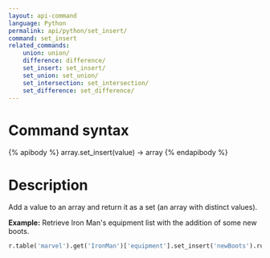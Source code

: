 ```yaml
---
layout: api-command
language: Python
permalink: api/python/set_insert/
command: set_insert
related_commands:
    union: union/
    difference: difference/
    set_insert: set_insert/
    set_union: set_union/
    set_intersection: set_intersection/
    set_difference: set_difference/
---
```


# Command syntax #

{% apibody %}
array.set_insert(value) &rarr; array
{% endapibody %}

# Description #

Add a value to an array and return it as a set (an array with distinct values).

__Example:__ Retrieve Iron Man's equipment list with the addition of some new boots.

```py
r.table('marvel').get('IronMan')['equipment'].set_insert('newBoots').run(conn)
```


